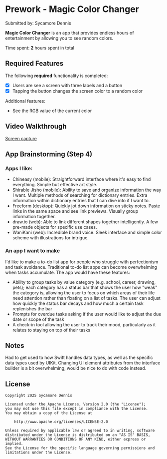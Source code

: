 # Prework - Magic Color Changer

Submitted by: Sycamore Dennis

**Magic Color Changer** is an app that provides endless hours of entertainment by allowing you to see random colors.

Time spent: **2** hours spent in total

## Required Features

The following **required** functionality is completed:

- [X] Users are see a screen with three labels and a button
- [X] Tapping the button changes the screen color to a random color

Additional features:

- See the RGB value of the current color
 
## Video Walkthrough

[Screen capture](https://i.imgur.com/Euc7hzm.mp4)

## App Brainstorming (Step 4)

### Apps I like:

- Chineasy (mobile): Straightforward interface where it's easy to find everything. Simple but effective art style.
- Shirable Jisho (mobile): Ability to save and organize information the way I want. Multiple methods of searching for dictionary entries. Extra information within dictionary entries that I can dive into if I want to.
- Freeform (desktop): Quickly jot down information on sticky notes. Paste links in the same space and see link previews. Visually group information together.
- draw.io (web): Able to link different shapes together intelligently. A few pre-made objects for specific use cases.
- WaniKani (web): Incredible brand voice. Sleek interface and simple color scheme with illustrations for intrigue. 

### An app I want to make

I'd like to make a to-do list app for people who struggle with perfectionism and task avoidance. Traditional to-do list apps can become overwhelming when tasks accumulate. The app would have these features:

- Ability to group tasks by value category (e.g. school, career, drawing, pets); each category has a status bar that shows the user how "weak" the category is, allowing the user to focus on which areas of their life need attention rather than fixating on a list of tasks. The user can adjust how quickly the status bar decays and how much a certain task replenishes the bar
- Prompts for overdue tasks asking if the user would like to adjust the due date or scope of the task
- A check-in tool allowing the user to track their mood, particularly as it relates to staying on top of their tasks

## Notes

Had to get used to how Swift handles data types, as well as the specific data types used by UIKit. Changing UI element attributes from the interface builder is a bit overwhelming, would be nice to do with code instead. 

## License

    Copyright 2025 Sycamore Dennis

    Licensed under the Apache License, Version 2.0 (the "License");
    you may not use this file except in compliance with the License.
    You may obtain a copy of the License at

        http://www.apache.org/licenses/LICENSE-2.0

    Unless required by applicable law or agreed to in writing, software
    distributed under the License is distributed on an "AS IS" BASIS,
    WITHOUT WARRANTIES OR CONDITIONS OF ANY KIND, either express or implied.
    See the License for the specific language governing permissions and
    limitations under the License.
